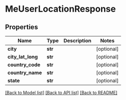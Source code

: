 # MeUserLocationResponse

## Properties

Name | Type | Description | Notes
------------ | ------------- | ------------- | -------------
**city** | **str** |  | [optional] 
**city_lat_long** | **str** |  | [optional] 
**country_code** | **str** |  | [optional] 
**country_name** | **str** |  | [optional] 
**state** | **str** |  | [optional] 

[[Back to Model list]](../README.md#documentation-for-models) [[Back to API list]](../README.md#documentation-for-api-endpoints) [[Back to README]](../README.md)


